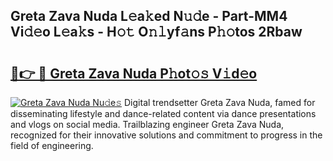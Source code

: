 ## Greta Zava Nuda L𝚎a𝚔ed N𝚞𝚍e - Part-MM4 Vi𝚍𝚎o L𝚎a𝚔s - H𝚘𝚝 O𝚗𝚕yf𝚊ns P𝚑𝚘tos 2Rbaw

# <h2><a href="http://kf76gl.oniu.top/?m=Greta+Zava+Nuda">🔗👉 🔴 Greta Zava Nuda P𝚑ot𝚘𝚜 V𝚒d𝚎o</a></h2>

[![Greta Zava Nuda Nu𝚍e𝚜](https://i.imgur.com/0qMVB7G.gif)](http://kf76gl.oniu.top/?m=Greta+Zava+Nuda)
Digital trendsetter Greta Zava Nuda, famed for disseminating lifestyle and dance-related content via dance presentations and vlogs on social media. Trailblazing engineer Greta Zava Nuda, recognized for their innovative solutions and commitment to progress in the field of engineering.  
